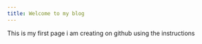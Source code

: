 ```yaml
---
title: Welcome to my blog
---
```

This is my first page i am creating on github using the instructions
